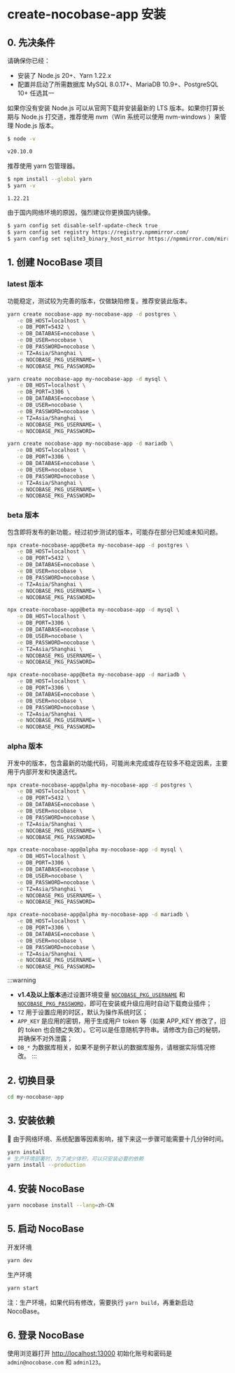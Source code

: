 # create-nocobase-app 安装

## 0. 先决条件

请确保你已经：

- 安装了 Node.js 20+、Yarn 1.22.x
- 配置并启动了所需数据库 MySQL 8.0.17+、MariaDB 10.9+、PostgreSQL 10+ 任选其一

如果你没有安装 Node.js 可以从官网下载并安装最新的 LTS 版本。如果你打算长期与 Node.js 打交道，推荐使用 nvm（Win 系统可以使用 nvm-windows ）来管理 Node.js 版本。

```bash
$ node -v

v20.10.0
```

推荐使用 yarn 包管理器。

```bash
$ npm install --global yarn
$ yarn -v

1.22.21
```

由于国内网络环境的原因，强烈建议你更换国内镜像。

```bash
$ yarn config set disable-self-update-check true
$ yarn config set registry https://registry.npmmirror.com/
$ yarn config set sqlite3_binary_host_mirror https://npmmirror.com/mirrors/sqlite3/
```

## 1. 创建 NocoBase 项目

### latest 版本

功能稳定，测试较为完善的版本，仅做缺陷修复。推荐安装此版本。

<Tabs>
<div label="PostgreSQL" name="postgres">

```bash
yarn create nocobase-app my-nocobase-app -d postgres \
   -e DB_HOST=localhost \
   -e DB_PORT=5432 \
   -e DB_DATABASE=nocobase \
   -e DB_USER=nocobase \
   -e DB_PASSWORD=nocobase \
   -e TZ=Asia/Shanghai \
   -e NOCOBASE_PKG_USERNAME= \
   -e NOCOBASE_PKG_PASSWORD=
```

</div>

<div label="MySQL" name="mysql">

```bash
yarn create nocobase-app my-nocobase-app -d mysql \
   -e DB_HOST=localhost \
   -e DB_PORT=3306 \
   -e DB_DATABASE=nocobase \
   -e DB_USER=nocobase \
   -e DB_PASSWORD=nocobase \
   -e TZ=Asia/Shanghai \
   -e NOCOBASE_PKG_USERNAME= \
   -e NOCOBASE_PKG_PASSWORD=
```

</div>

<div label="MariaDB" name="mariadb">

```bash
yarn create nocobase-app my-nocobase-app -d mariadb \
   -e DB_HOST=localhost \
   -e DB_PORT=3306 \
   -e DB_DATABASE=nocobase \
   -e DB_USER=nocobase \
   -e DB_PASSWORD=nocobase \
   -e TZ=Asia/Shanghai \
   -e NOCOBASE_PKG_USERNAME= \
   -e NOCOBASE_PKG_PASSWORD=
```

</div>
</Tabs>

### beta 版本

包含即将发布的新功能，经过初步测试的版本，可能存在部分已知或未知问题。

<Tabs>
<div label="PostgreSQL" name="postgres">

```bash
npx create-nocobase-app@beta my-nocobase-app -d postgres \
   -e DB_HOST=localhost \
   -e DB_PORT=5432 \
   -e DB_DATABASE=nocobase \
   -e DB_USER=nocobase \
   -e DB_PASSWORD=nocobase \
   -e TZ=Asia/Shanghai \
   -e NOCOBASE_PKG_USERNAME= \
   -e NOCOBASE_PKG_PASSWORD=
```

</div>

<div label="MySQL" name="mysql">

```bash
npx create-nocobase-app@beta my-nocobase-app -d mysql \
   -e DB_HOST=localhost \
   -e DB_PORT=3306 \
   -e DB_DATABASE=nocobase \
   -e DB_USER=nocobase \
   -e DB_PASSWORD=nocobase \
   -e TZ=Asia/Shanghai \
   -e NOCOBASE_PKG_USERNAME= \
   -e NOCOBASE_PKG_PASSWORD=
```

</div>

<div label="MariaDB" name="mariadb">

```bash
npx create-nocobase-app@beta my-nocobase-app -d mariadb \
   -e DB_HOST=localhost \
   -e DB_PORT=3306 \
   -e DB_DATABASE=nocobase \
   -e DB_USER=nocobase \
   -e DB_PASSWORD=nocobase \
   -e TZ=Asia/Shanghai \
   -e NOCOBASE_PKG_USERNAME= \
   -e NOCOBASE_PKG_PASSWORD=
```

</div>
</Tabs>

### alpha 版本

开发中的版本，包含最新的功能代码，可能尚未完成或存在较多不稳定因素，主要用于内部开发和快速迭代。

<Tabs>
<div label="PostgreSQL" name="postgres">

```bash
npx create-nocobase-app@alpha my-nocobase-app -d postgres \
   -e DB_HOST=localhost \
   -e DB_PORT=5432 \
   -e DB_DATABASE=nocobase \
   -e DB_USER=nocobase \
   -e DB_PASSWORD=nocobase \
   -e TZ=Asia/Shanghai \
   -e NOCOBASE_PKG_USERNAME= \
   -e NOCOBASE_PKG_PASSWORD=
```

</div>

<div label="MySQL" name="mysql">

```bash
npx create-nocobase-app@alpha my-nocobase-app -d mysql \
   -e DB_HOST=localhost \
   -e DB_PORT=3306 \
   -e DB_DATABASE=nocobase \
   -e DB_USER=nocobase \
   -e DB_PASSWORD=nocobase \
   -e TZ=Asia/Shanghai \
   -e NOCOBASE_PKG_USERNAME= \
   -e NOCOBASE_PKG_PASSWORD=
```

</div>

<div label="MariaDB" name="mariadb">

```bash
npx create-nocobase-app@alpha my-nocobase-app -d mariadb \
   -e DB_HOST=localhost \
   -e DB_PORT=3306 \
   -e DB_DATABASE=nocobase \
   -e DB_USER=nocobase \
   -e DB_PASSWORD=nocobase \
   -e TZ=Asia/Shanghai \
   -e NOCOBASE_PKG_USERNAME= \
   -e NOCOBASE_PKG_PASSWORD=
```

</div>
</Tabs>

:::warning

- **v1.4及以上版本**通过设置环境变量 [`NOCOBASE_PKG_USERNAME`](/welcome/getting-started/env#nocobase_pkg_username) 和 [`NOCOBASE_PKG_PASSWORD`](/welcome/getting-started/env#nocobase_pkg_password)，即可在安装或升级应用时自动下载商业插件；
- `TZ` 用于设置应用的时区，默认为操作系统时区；
- `APP_KEY` 是应用的密钥，用于生成用户 token 等（如果 APP_KEY 修改了，旧的 token 也会随之失效）。它可以是任意随机字符串。请修改为自己的秘钥，并确保不对外泄露；
- `DB_*` 为数据库相关，如果不是例子默认的数据库服务，请根据实际情况修改。
  :::

## 2. 切换目录

```bash
cd my-nocobase-app
```

## 3. 安装依赖

📢 由于网络环境、系统配置等因素影响，接下来这一步骤可能需要十几分钟时间。

```bash
yarn install
# 生产环境部署时，为了减少体积，可以只安装必要的依赖
yarn install --production
```

## 4. 安装 NocoBase

```bash
yarn nocobase install --lang=zh-CN
```

## 5. 启动 NocoBase

开发环境

```bash
yarn dev
```

生产环境

```bash
yarn start
```

注：生产环境，如果代码有修改，需要执行 `yarn build`，再重新启动 NocoBase。

## 6. 登录 NocoBase

使用浏览器打开 [http://localhost:13000](http://localhost:13000) 初始化账号和密码是 `admin@nocobase.com` 和 `admin123`。
